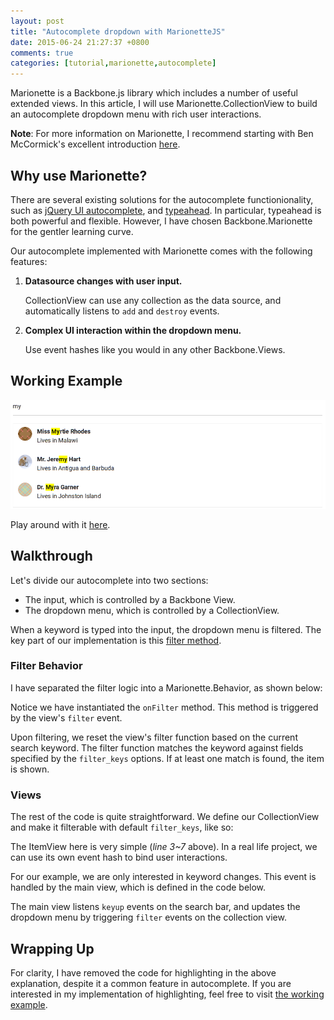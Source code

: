 ```yaml
---
layout: post
title: "Autocomplete dropdown with MarionetteJS"
date: 2015-06-24 21:27:37 +0800
comments: true
categories: [tutorial,marionette,autocomplete]
---
```


Marionette is a Backbone.js library which includes a number of useful extended views. In this article, I will use Marionette.CollectionView to build an autocomplete dropdown menu with rich user interactions.

<!-- More -->

**Note**: For more information on Marionette, I recommend starting with Ben McCormick's excellent introduction [here](http://benmccormick.org/2014/12/02/the-case-for-marionette-js/).

## Why use Marionette?

There are several existing solutions for the autocomplete functionionality, such as [jQuery UI autocomplete](https://jqueryui.com/autocomplete/), and [typeahead](https://twitter.github.io/typeahead.js/). In particular, typeahead is both powerful and flexible. However, I have chosen Backbone.Marionette for the gentler learning curve.

Our autocomplete implemented with Marionette comes with the following features:

1. **Datasource changes with user input.**

   CollectionView can use any collection as the data source, and automatically listens to `add` and `destroy` events.

2. **Complex UI interaction within the dropdown menu.**

   Use event hashes like you would in any other Backbone.Views.

## Working Example

<img src="/images/201506autocomplete.png" width="600">

Play around with it [here](http://plnkr.co/9SX5OphViYSE1txQbEFR).

## Walkthrough

Let's divide our autocomplete into two sections:

* The input, which is controlled by a Backbone View.
* The dropdown menu, which is controlled by a CollectionView.

When a keyword is typed into the input, the dropdown menu is filtered. The key part of our implementation is this [filter method](http://marionettejs.com/docs/marionette.collectionview.html#collectionviews-filter).

### Filter Behavior

I have separated the filter logic into a Marionette.Behavior, as shown below: 

<script src="https://gist.github.com/gracesusanchen/f6640993d2cc171f7230.js?file=FilterBehavior.js"></script>

Notice we have instantiated the `onFilter` method. This method is triggered by the view's `filter` event.

Upon filtering, we reset the view's filter function based on the current search keyword. The filter function matches the keyword against fields specified by the `filter_keys` options. If at least one match is found, the item is shown.

### Views

The rest of the code is quite straightforward. We define our CollectionView and make it filterable with default `filter_keys`, like so:

<script src="https://gist.github.com/gracesusanchen/f6640993d2cc171f7230.js?file=ResultView.js"></script>

The ItemView here is very simple (*line 3~7* above). In a real life project, we can use its own event hash to bind user interactions.

For our example, we are only interested in keyword changes. This event is handled by the main view, which is defined in the code below.

<script src="https://gist.github.com/gracesusanchen/f6640993d2cc171f7230.js?file=MainView.js"></script>

The main view listens `keyup` events on the search bar, and updates the dropdown menu by triggering `filter` events on the collection view.

## Wrapping Up

For clarity, I have removed the code for highlighting in the above explanation, despite it a common feature in autocomplete. If you are interested in my implementation of highlighting, feel free to visit [the working example](http://plnkr.co/9SX5OphViYSE1txQbEFR).